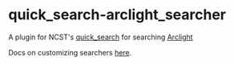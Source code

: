 # quick_search-arclight_searcher
A plugin for NCST's [quick_search](https://github.com/NCSU-Libraries/quick_search) for searching [Arclight](https://github.com/sul-dlss/arclight)

Docs on customizing searchers [here](https://github.com/NCSU-Libraries/quick_search/blob/master/docs/customizing_searchers.md).

